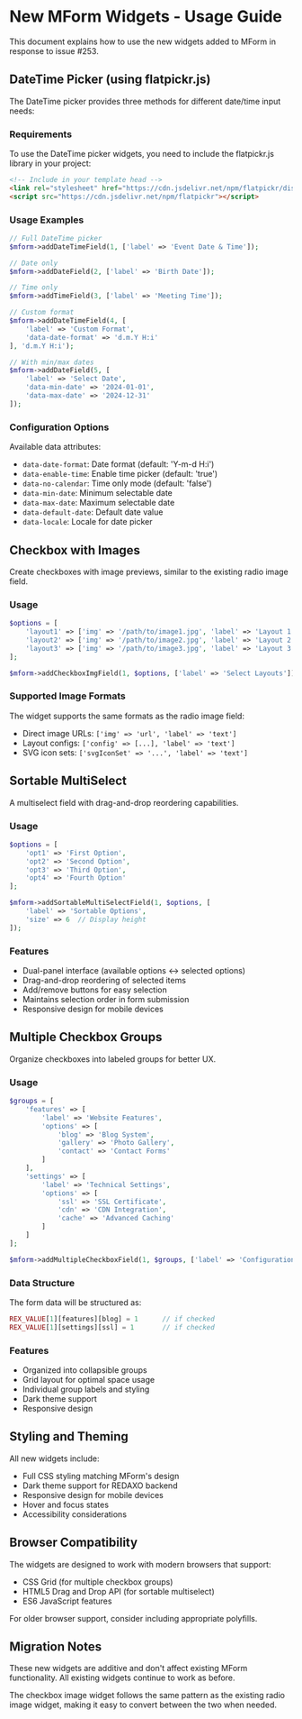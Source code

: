 # New MForm Widgets - Usage Guide

This document explains how to use the new widgets added to MForm in response to issue #253.

## DateTime Picker (using flatpickr.js)

The DateTime picker provides three methods for different date/time input needs:

### Requirements
To use the DateTime picker widgets, you need to include the flatpickr.js library in your project:

```html
<!-- Include in your template head -->
<link rel="stylesheet" href="https://cdn.jsdelivr.net/npm/flatpickr/dist/flatpickr.min.css">
<script src="https://cdn.jsdelivr.net/npm/flatpickr"></script>
```

### Usage Examples

```php
// Full DateTime picker
$mform->addDateTimeField(1, ['label' => 'Event Date & Time']);

// Date only
$mform->addDateField(2, ['label' => 'Birth Date']);

// Time only  
$mform->addTimeField(3, ['label' => 'Meeting Time']);

// Custom format
$mform->addDateTimeField(4, [
    'label' => 'Custom Format',
    'data-date-format' => 'd.m.Y H:i'
], 'd.m.Y H:i');

// With min/max dates
$mform->addDateField(5, [
    'label' => 'Select Date',
    'data-min-date' => '2024-01-01',
    'data-max-date' => '2024-12-31'
]);
```

### Configuration Options

Available data attributes:
- `data-date-format`: Date format (default: 'Y-m-d H:i')
- `data-enable-time`: Enable time picker (default: 'true')
- `data-no-calendar`: Time only mode (default: 'false')
- `data-min-date`: Minimum selectable date
- `data-max-date`: Maximum selectable date
- `data-default-date`: Default date value
- `data-locale`: Locale for date picker

## Checkbox with Images

Create checkboxes with image previews, similar to the existing radio image field.

### Usage

```php
$options = [
    'layout1' => ['img' => '/path/to/image1.jpg', 'label' => 'Layout 1'],
    'layout2' => ['img' => '/path/to/image2.jpg', 'label' => 'Layout 2'],
    'layout3' => ['img' => '/path/to/image3.jpg', 'label' => 'Layout 3']
];

$mform->addCheckboxImgField(1, $options, ['label' => 'Select Layouts']);
```

### Supported Image Formats

The widget supports the same formats as the radio image field:
- Direct image URLs: `['img' => 'url', 'label' => 'text']`
- Layout configs: `['config' => [...], 'label' => 'text']`
- SVG icon sets: `['svgIconSet' => '...', 'label' => 'text']`

## Sortable MultiSelect

A multiselect field with drag-and-drop reordering capabilities.

### Usage

```php
$options = [
    'opt1' => 'First Option',
    'opt2' => 'Second Option',
    'opt3' => 'Third Option',
    'opt4' => 'Fourth Option'
];

$mform->addSortableMultiSelectField(1, $options, [
    'label' => 'Sortable Options',
    'size' => 6  // Display height
]);
```

### Features

- Dual-panel interface (available options ↔ selected options)
- Drag-and-drop reordering of selected items
- Add/remove buttons for easy selection
- Maintains selection order in form submission
- Responsive design for mobile devices

## Multiple Checkbox Groups

Organize checkboxes into labeled groups for better UX.

### Usage

```php
$groups = [
    'features' => [
        'label' => 'Website Features',
        'options' => [
            'blog' => 'Blog System',
            'gallery' => 'Photo Gallery',
            'contact' => 'Contact Forms'
        ]
    ],
    'settings' => [
        'label' => 'Technical Settings', 
        'options' => [
            'ssl' => 'SSL Certificate',
            'cdn' => 'CDN Integration',
            'cache' => 'Advanced Caching'
        ]
    ]
];

$mform->addMultipleCheckboxField(1, $groups, ['label' => 'Configuration']);
```

### Data Structure

The form data will be structured as:
```php
REX_VALUE[1][features][blog] = 1      // if checked
REX_VALUE[1][settings][ssl] = 1       // if checked
```

### Features

- Organized into collapsible groups
- Grid layout for optimal space usage
- Individual group labels and styling
- Dark theme support
- Responsive design

## Styling and Theming

All new widgets include:
- Full CSS styling matching MForm's design
- Dark theme support for REDAXO backend
- Responsive design for mobile devices
- Hover and focus states
- Accessibility considerations

## Browser Compatibility

The widgets are designed to work with modern browsers that support:
- CSS Grid (for multiple checkbox groups)
- HTML5 Drag and Drop API (for sortable multiselect)
- ES6 JavaScript features

For older browser support, consider including appropriate polyfills.

## Migration Notes

These new widgets are additive and don't affect existing MForm functionality. All existing widgets continue to work as before.

The checkbox image widget follows the same pattern as the existing radio image widget, making it easy to convert between the two when needed.